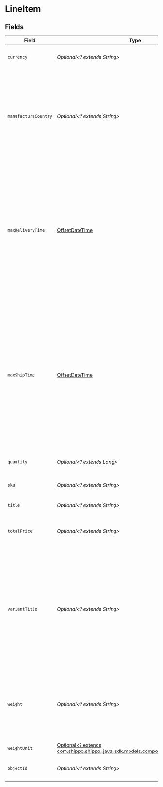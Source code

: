 # LineItem


## Fields

| Field                                                                                                                                                                                                                                                                                            | Type                                                                                                                                                                                                                                                                                             | Required                                                                                                                                                                                                                                                                                         | Description                                                                                                                                                                                                                                                                                      | Example                                                                                                                                                                                                                                                                                          |
| ------------------------------------------------------------------------------------------------------------------------------------------------------------------------------------------------------------------------------------------------------------------------------------------------ | ------------------------------------------------------------------------------------------------------------------------------------------------------------------------------------------------------------------------------------------------------------------------------------------------ | ------------------------------------------------------------------------------------------------------------------------------------------------------------------------------------------------------------------------------------------------------------------------------------------------ | ------------------------------------------------------------------------------------------------------------------------------------------------------------------------------------------------------------------------------------------------------------------------------------------------ | ------------------------------------------------------------------------------------------------------------------------------------------------------------------------------------------------------------------------------------------------------------------------------------------------ |
| `currency`                                                                                                                                                                                                                                                                                       | *Optional<? extends String>*                                                                                                                                                                                                                                                                     | :heavy_minus_sign:                                                                                                                                                                                                                                                                               | Currency of the <code>total_price</code> amount.                                                                                                                                                                                                                                                 | USD                                                                                                                                                                                                                                                                                              |
| `manufactureCountry`                                                                                                                                                                                                                                                                             | *Optional<? extends String>*                                                                                                                                                                                                                                                                     | :heavy_minus_sign:                                                                                                                                                                                                                                                                               | Country the item was manufactured in. In the Shippo dashboard, this value will be used ot pre-fill the customs declaration when creating a label for this order.                                                                                                                                 | US                                                                                                                                                                                                                                                                                               |
| `maxDeliveryTime`                                                                                                                                                                                                                                                                                | [OffsetDateTime](https://docs.oracle.com/javase/8/docs/api/java/time/OffsetDateTime.html)                                                                                                                                                                                                        | :heavy_minus_sign:                                                                                                                                                                                                                                                                               | The date and time this item needs to be delivered by, i.e. by when the carrier delivers it to the buyer. <br/>This value is used by some platforms such as eBay to measure a seller's shipping time and performance. <br/>It will be displayed in the Shippo dashboard.                          | 2016-07-23T00:00:00Z                                                                                                                                                                                                                                                                             |
| `maxShipTime`                                                                                                                                                                                                                                                                                    | [OffsetDateTime](https://docs.oracle.com/javase/8/docs/api/java/time/OffsetDateTime.html)                                                                                                                                                                                                        | :heavy_minus_sign:                                                                                                                                                                                                                                                                               | The date and time this item needs to be fulfilled by, i.e. by when the shipping label needs to be <br/>created and handed over to the carrier. This value is used by some platforms such as eBay to measure <br/>a seller's handling time and performance. It will be displayed in the Shippo dashboard. | 2016-07-23T00:00:00Z                                                                                                                                                                                                                                                                             |
| `quantity`                                                                                                                                                                                                                                                                                       | *Optional<? extends Long>*                                                                                                                                                                                                                                                                       | :heavy_minus_sign:                                                                                                                                                                                                                                                                               | The quantity of this item in this order.                                                                                                                                                                                                                                                         | 20                                                                                                                                                                                                                                                                                               |
| `sku`                                                                                                                                                                                                                                                                                            | *Optional<? extends String>*                                                                                                                                                                                                                                                                     | :heavy_minus_sign:                                                                                                                                                                                                                                                                               | The stock keeping unit value of this item.                                                                                                                                                                                                                                                       | HM-123                                                                                                                                                                                                                                                                                           |
| `title`                                                                                                                                                                                                                                                                                          | *Optional<? extends String>*                                                                                                                                                                                                                                                                     | :heavy_minus_sign:                                                                                                                                                                                                                                                                               | Title of the line item.                                                                                                                                                                                                                                                                          | Hippo Magazines                                                                                                                                                                                                                                                                                  |
| `totalPrice`                                                                                                                                                                                                                                                                                     | *Optional<? extends String>*                                                                                                                                                                                                                                                                     | :heavy_minus_sign:                                                                                                                                                                                                                                                                               | Total price paid by the buyer for this item (or these items, if quantity > 1).                                                                                                                                                                                                                   | 12.1                                                                                                                                                                                                                                                                                             |
| `variantTitle`                                                                                                                                                                                                                                                                                   | *Optional<? extends String>*                                                                                                                                                                                                                                                                     | :heavy_minus_sign:                                                                                                                                                                                                                                                                               | A variant is a specific variation of an item (e.g. `size M` or `color blue`). <br/>Variants might be exposed as a separate resource in the future too. <br/>Currently the variant title is a free text field describing the variant.                                                             | June Edition                                                                                                                                                                                                                                                                                     |
| `weight`                                                                                                                                                                                                                                                                                         | *Optional<? extends String>*                                                                                                                                                                                                                                                                     | :heavy_minus_sign:                                                                                                                                                                                                                                                                               | Total weight of this/these item(s). Instead of specifying the weight of all items, <br/>you can also set the <code>total_weight</code> value of the order object.                                                                                                                                | 0.4                                                                                                                                                                                                                                                                                              |
| `weightUnit`                                                                                                                                                                                                                                                                                     | [Optional<? extends com.shippo.shippo_java_sdk.models.components.WeightUnitEnum>](../../models/components/WeightUnitEnum.md)                                                                                                                                                                     | :heavy_minus_sign:                                                                                                                                                                                                                                                                               | The unit used for weight.                                                                                                                                                                                                                                                                        | lb                                                                                                                                                                                                                                                                                               |
| `objectId`                                                                                                                                                                                                                                                                                       | *Optional<? extends String>*                                                                                                                                                                                                                                                                     | :heavy_minus_sign:                                                                                                                                                                                                                                                                               | Unique identifier of the line item object.                                                                                                                                                                                                                                                       | abf7d5675d744b6ea9fdb6f796b28f28                                                                                                                                                                                                                                                                 |